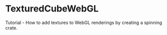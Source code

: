 # TexturedCubeWebGL
Tutorial - How to add textures to WebGL renderings by creating a spinning crate.
